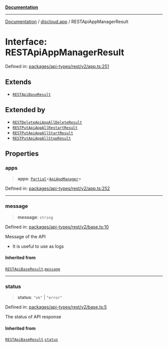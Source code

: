 [**Documentation**](../../README.md)

***

[Documentation](../../packages.md) / [discloud.app](../README.md) / RESTApiAppManagerResult

# Interface: RESTApiAppManagerResult

Defined in: [packages/api-types/rest/v2/app.ts:251](https://github.com/discloud/discloud.app/blob/1e4ce40911bd2c25d95ae21441839a6f9ec7c445/packages/api-types/rest/v2/app.ts#L251)

## Extends

- [`RESTApiBaseResult`](RESTApiBaseResult.md)

## Extended by

- [`RESTDeleteApiAppAllDeleteResult`](RESTDeleteApiAppAllDeleteResult.md)
- [`RESTPutApiAppAllRestartResult`](RESTPutApiAppAllRestartResult.md)
- [`RESTPutApiAppAllStartResult`](RESTPutApiAppAllStartResult.md)
- [`RESTPutApiAppAllStopResult`](RESTPutApiAppAllStopResult.md)

## Properties

### apps

> **apps**: [`Partial`](https://www.typescriptlang.org/docs/handbook/utility-types.html#partialtype)\<[`ApiAppManager`](ApiAppManager.md)\>

Defined in: [packages/api-types/rest/v2/app.ts:252](https://github.com/discloud/discloud.app/blob/1e4ce40911bd2c25d95ae21441839a6f9ec7c445/packages/api-types/rest/v2/app.ts#L252)

***

### message

> **message**: `string`

Defined in: [packages/api-types/rest/v2/base.ts:10](https://github.com/discloud/discloud.app/blob/1e4ce40911bd2c25d95ae21441839a6f9ec7c445/packages/api-types/rest/v2/base.ts#L10)

Message of the API
- It is useful to use as logs

#### Inherited from

[`RESTApiBaseResult`](RESTApiBaseResult.md).[`message`](RESTApiBaseResult.md#message)

***

### status

> **status**: `"ok"` \| `"error"`

Defined in: [packages/api-types/rest/v2/base.ts:5](https://github.com/discloud/discloud.app/blob/1e4ce40911bd2c25d95ae21441839a6f9ec7c445/packages/api-types/rest/v2/base.ts#L5)

The status of API response

#### Inherited from

[`RESTApiBaseResult`](RESTApiBaseResult.md).[`status`](RESTApiBaseResult.md#status)
